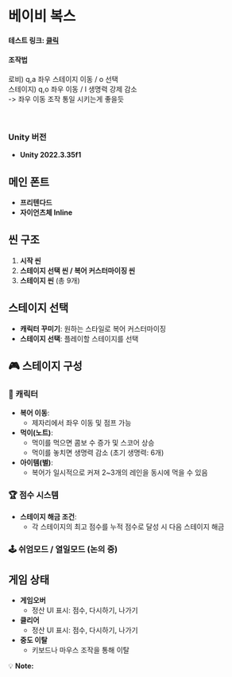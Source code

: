 # 베이비 복스

#### 테스트 링크:  [클릭](https://kchanyou.github.io/BabyBoks_PlayTest/) <br>
#### 조작법 <br>
  로비) q,a 좌우 스테이지 이동 / o 선택 <br>
  스테이지) q,o 좌우 이동 / l 생명력 강제 감소 <br> 
  -> 좌우 이동 조작 통일 시키는게 좋을듯 <br> 

<br>


### Unity 버전  
- **Unity 2022.3.35f1**


## 메인 폰트  
- **프리텐다드**  
- **자이언츠체 Inline**


## 씬 구조  
1. **시작 씬**  
2. **스테이지 선택 씬 / 복어 커스터마이징 씬**  
3. **스테이지 씬** (총 9개)


## 스테이지 선택  
- **캐릭터 꾸미기**: 원하는 스타일로 복어 커스터마이징  
- **스테이지 선택**: 플레이할 스테이지를 선택  


## 🎮 스테이지 구성  

### 🐡 캐릭터  
- **복어 이동**:  
  - 제자리에서 좌우 이동 및 점프 가능  
- **먹이(노트)**:  
  - 먹이를 먹으면 콤보 수 증가 및 스코어 상승  
  - 먹이를 놓치면 생명력 감소 (초기 생명력: 6개)  
- **아이템(별)**:  
  - 복어가 일시적으로 커져 2~3개의 레인을 동시에 먹을 수 있음  

### 🏆 점수 시스템  
- **스테이지 해금 조건**:  
  - 각 스테이지의 최고 점수를 누적 점수로 달성 시 다음 스테이지 해금  

### 🕹️ 쉬엄모드 / 열일모드 (논의 중)


## 게임 상태  

- **게임오버**  
  - 정산 UI 표시: 점수, 다시하기, 나가기  
- **클리어**  
  - 정산 UI 표시: 점수, 다시하기, 나가기  
- **중도 이탈**  
  - 키보드나 마우스 조작을 통해 이탈  


💡 **Note:**  
